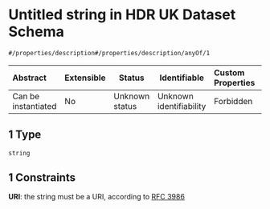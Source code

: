 # Untitled string in HDR UK Dataset Schema

```txt
#/properties/description#/properties/description/anyOf/1
```




| Abstract            | Extensible | Status         | Identifiable            | Custom Properties | Additional Properties | Access Restrictions | Defined In                                                                               |
| :------------------ | ---------- | -------------- | ----------------------- | :---------------- | --------------------- | ------------------- | ---------------------------------------------------------------------------------------- |
| Can be instantiated | No         | Unknown status | Unknown identifiability | Forbidden         | Allowed               | none                | [dataset.schema.json\*](../../schema/dataset/dataset.schema.json "open original schema") |

## 1 Type

`string`

## 1 Constraints

**URI**: the string must be a URI, according to [RFC 3986](https://tools.ietf.org/html/rfc4291 "check the specification")
